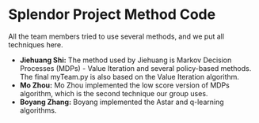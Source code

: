 # Splendor Project Method Code

All the team members tried to use several methods, and we put all techniques here.

* **Jiehuang Shi:** The method used by Jiehuang is Markov Decision Processes (MDPs) - Value Iteration and several policy-based methods. The final myTeam.py is also based on the Value Iteration algorithm.
* **Mo Zhou:** Mo Zhou implemented the low score version of MDPs algorithm, which is the second technique our group uses.
* **Boyang Zhang:** Boyang implemented the Astar and q-learning algorithms.
